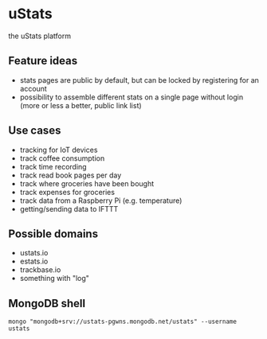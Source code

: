 # uStats
the uStats platform

## Feature ideas
* stats pages are public by default, but can be locked by registering for an account
* possibility to assemble different stats on a single page without login (more or less a better, public link list)

## Use cases
* tracking for IoT devices
* track coffee consumption
* track time recording
* track read book pages per day
* track where groceries have been bought
* track expenses for groceries
* track data from a Raspberry Pi (e.g. temperature)
* getting/sending data to IFTTT

## Possible domains
* ustats.io
* estats.io
* trackbase.io
* something with "log"

## MongoDB shell
    mongo "mongodb+srv://ustats-pgwns.mongodb.net/ustats" --username ustats
